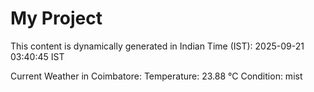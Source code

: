 # My Project

This content is dynamically generated in Indian Time (IST): 2025-09-21 03:40:45 IST


Current Weather in Coimbatore:
Temperature: 23.88 °C
Condition: mist
